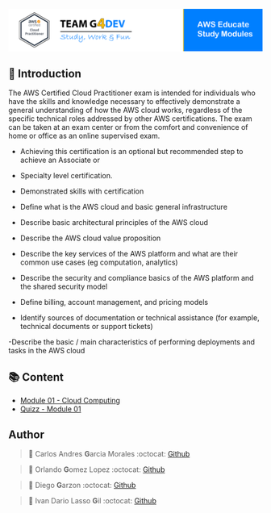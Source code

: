 ![](Top.png)


## :orange_book: Introduction

The AWS Certified Cloud Practitioner exam is intended for individuals who have the skills and knowledge necessary to effectively demonstrate a general understanding of how the AWS cloud works, regardless of the specific technical roles addressed by other AWS certifications. The exam can be taken at an exam center or from the comfort and convenience of home or office as an online supervised exam.

- Achieving this certification is an optional but recommended step to achieve an Associate or 

- Specialty level certification.

- Demonstrated skills with certification

- Define what is the AWS cloud and basic general infrastructure

- Describe basic architectural principles of the AWS cloud

- Describe the AWS cloud value proposition

- Describe the key services of the AWS platform and what are their common use cases (eg computation, analytics)

- Describe the security and compliance basics of the AWS platform and the shared security model

- Define billing, account management, and pricing models

- Identify sources of documentation or technical assistance (for example, technical documents or support tickets)

-Describe the basic / main characteristics of performing deployments and tasks in the AWS cloud


## :books: Content

- [Module 01 - Cloud Computing](Module_01_Cloud_Computing/)
- [Quizz - Module 01](Module_01_Cloud_Computing/Quizz_Module01/)


## Author

> :man: Carlos Andres **G**arcia Morales
> :octocat: [Github](https://github.com/agzsoftsi)

> :man: Orlando **G**omez Lopez
> :octocat: [Github](https://github.com/oran2527)

> :man: Diego **G**arzon
> :octocat: [Github](https://github.com/diesgaro)

> :man: Ivan Dario Lasso **G**il
> :octocat: [Github](https://github.com/ilasso)